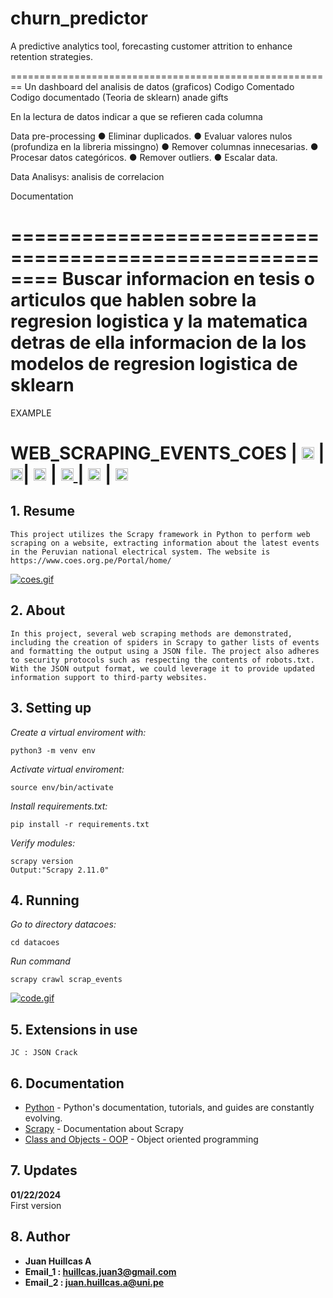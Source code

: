 # churn_predictor
A predictive analytics tool, forecasting customer attrition to enhance retention strategies.

========================================================
Un dashboard del analisis de datos (graficos)
Codigo Comentado 
Codigo documentado (Teoria de sklearn)
anade gifts

En la lectura de datos indicar a que se refieren cada columna

Data pre-processing
	● Eliminar duplicados.
	● Evaluar valores nulos (profundiza en la libreria missingno)
	● Remover columnas innecesarias.
	● Procesar datos categóricos.
	● Remover outliers.
	● Escalar data.


Data Analisys:
	analisis de correlacion

Documentation

========================================================
Buscar informacion en tesis o articulos que hablen sobre la regresion logistica 
y la matematica detras de ella
informacion de la los modelos de regresion logistica de sklearn
========================================================


EXAMPLE

# WEB_SCRAPING_EVENTS_COES | <img src="https://upload.wikimedia.org/wikipedia/commons/thumb/c/c3/Python-logo-notext.svg/800px-Python-logo-notext.svg.png" height=20> | <img src="https://i.postimg.cc/gJCvVKsy/scrapy.png" height=20>| <img src="https://i.postimg.cc/fLtcSPcT/coes-logo.png" height=20> | [<img src="https://static-00.iconduck.com/assets.00/github-icon-2048x1988-jzvzcf2t.png" height=20> ](https://github.com/Carlos93U) | [<img src="https://upload.wikimedia.org/wikipedia/commons/thumb/c/ca/LinkedIn_logo_initials.png/640px-LinkedIn_logo_initials.png" height=20>](https://www.linkedin.com/in/juan-carlos-huillcas/) | [<img src="https://play-lh.googleusercontent.com/lMoItBgdPPVDJsNOVtP26EKHePkwBg-PkuY9NOrc-fumRtTFP4XhpUNk_22syN4Datc=w240-h480-rw" height=20>](https://www.youtube.com/channel/UCYu373DAK-zuhDTFCZNgyPQ) 

## 1. Resume

    This project utilizes the Scrapy framework in Python to perform web scraping on a website, extracting information about the latest events in the Peruvian national electrical system. The website is https://www.coes.org.pe/Portal/home/

[![coes.gif](https://i.postimg.cc/Nj8jsFtb/coes.gif)](https://postimg.cc/VJ684Ydb)

## 2. About
    
    In this project, several web scraping methods are demonstrated, including the creation of spiders in Scrapy to gather lists of events and formatting the output using a JSON file. The project also adheres to security protocols such as respecting the contents of robots.txt. With the JSON output format, we could leverage it to provide updated information support to third-party websites.

## 3. Setting up

*Create a virtual enviroment with:*

```
python3 -m venv env

```
*Activate virtual enviroment:*

```
source env/bin/activate
```

*Install requirements.txt:*

```
pip install -r requirements.txt
```
*Verify modules:*

```
scrapy version 
Output:"Scrapy 2.11.0"
```

## 4. Running
*Go to directory datacoes:*

```
cd datacoes
```
*Run command*

```
scrapy crawl scrap_events
```
[![code.gif](https://i.postimg.cc/8CQNxr0t/code.gif)](https://postimg.cc/Yv35WjkW)
## 5. Extensions in use

    JC : JSON Crack

## 6. Documentation

* [Python](https://www.python.org/doc/) - Python's documentation, tutorials, and guides are constantly evolving.
* [Scrapy](https://docs.scrapy.org/en/latest/) - Documentation about Scrapy
* [Class and Objects - OOP](https://docs.python.org/es/3/tutorial/classes.html) - Object oriented programming


## 7. Updates

**01/22/2024**</br>
First version

## 8. Author

* **Juan Huillcas A** 
* **Email_1 : huillcas.juan3@gmail.com**
* **Email_2 : juan.huillcas.a@uni.pe**

